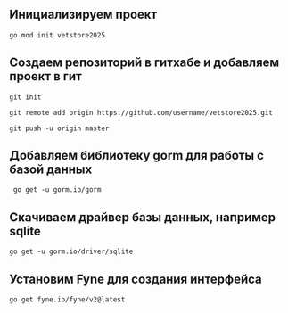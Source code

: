 ## Инициализируем проект
```go mod init vetstore2025```

## Создаем репозиторий в гитхабе и добавляем проект в гит 

```git init```

```git remote add origin https://github.com/username/vetstore2025.git```

```git push -u origin master```

## Добавляем библиотеку gorm для работы с базой данных

``` go get -u gorm.io/gorm```

## Скачиваем драйвер базы данных, например sqlite

```go get -u gorm.io/driver/sqlite```

## Установим Fyne для создания интерфейса

```go get fyne.io/fyne/v2@latest```

